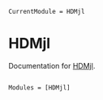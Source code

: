 ```@meta
CurrentModule = HDMjl
```

# HDMjl

Documentation for [HDMjl](https://github.com/d2cmjl-ai/HDMjl.jl).

```@index
```

```@autodocs
Modules = [HDMjl]
```
